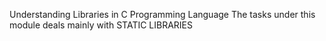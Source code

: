 Understanding Libraries in C Programming Language
The tasks under this module deals mainly with STATIC LIBRARIES
